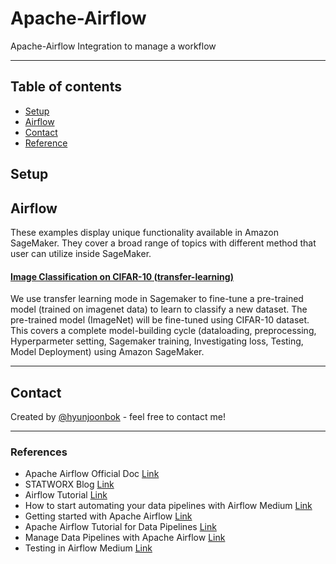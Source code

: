# Apache-Airflow
Apache-Airflow Integration to manage a workflow

<hr>

## Table of contents
* [Setup](#Setup)
* [Airflow](#Airflow)
* [Contact](#Contact)
* [Reference](#Reference)


## Setup






## Airflow

These examples display unique functionality available in Amazon SageMaker. They cover a broad range of topics with different method that user can utilize inside SageMaker.

   #### [Image Classification on CIFAR-10 (transfer-learning)](https://github.com/hyunjoonbok/amazon-sagemaker/blob/master/Image%20Classification%20on%20CIFAR-10%20(transfer-learning)%20in%20Amazon%20SageMaker.ipynb) 
   <p>
    We use transfer learning mode in Sagemaker to fine-tune a pre-trained model (trained on imagenet data) to learn to classify a new dataset. The pre-trained model (ImageNet) will be fine-tuned using CIFAR-10 dataset. This covers a complete model-building cycle (dataloading, preprocessing, Hyperparmeter setting, Sagemaker training, Investigating loss, Testing, Model Deployment) using Amazon SageMaker.
	</p>








<hr>

## Contact
Created by [@hyunjoonbok](https://www.linkedin.com/in/hyunjoonbok/) - feel free to contact me!

<hr>

### References 
- Apache Airflow Official Doc [Link](https://airflow.apache.org/docs/stable/installation.html)
- STATWORX Blog [Link](https://www.statworx.com/de/blog/airflow-for-data-scientists/) 
- Airflow Tutorial [Link](https://airflow-tutorial.readthedocs.io/en/latest/index.html)  
- How to start automating your data pipelines with Airflow Medium [Link](https://blog.insightdatascience.com/airflow-101-start-automating-your-batch-workflows-with-ease-8e7d35387f94)
- Getting started with Apache Airflow [Link](https://towardsdatascience.com/getting-started-with-apache-airflow-df1aa77d7b1b)
- Apache Airflow Tutorial for Data Pipelines [Link](https://godatadriven.com/blog/apache-airflow-tutorial-for-data-pipelines/)
- Manage Data Pipelines with Apache Airflow [Link](https://hackersandslackers.com/data-pipelines-apache-airflow/)
- Testing in Airflow Medium [Link](https://blog.usejournal.com/testing-in-airflow-part-1-dag-validation-tests-dag-definition-tests-and-unit-tests-2aa94970570c)
